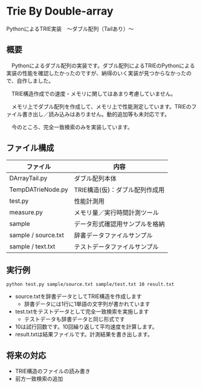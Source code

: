 # Trie By Double-array
PythonによるTRIE実装　～ダブル配列（Tailあり）～

## 概要
　Pythonによるダブル配列の実装です。ダブル配列によるTRIEのPythonによる実装の性能を確認したかったのですが、納得のいく実装が見つからなかったので、自作しました。

　TRIE構造作成での速度・メモリに関してはあまり考慮していません。

　メモリ上でダブル配列を作成して、メモリ上で性能測定しています。TRIEのファイル書き出し／読み込みはありません。動的追加等も未対応です。

　今のところ、完全一致検索のみを実装しています。

## ファイル構成
| ファイル | 内容 | 
|---|---|
| DArrayTail.py | ダブル配列本体 |
| TempDATrieNode.py | TRIE構造(仮)：ダブル配列作成用 |
| test.py | 性能計測用 |
| measure.py | メモリ量／実行時間計測ツール | 
| sample | データ形式確認用サンプルを格納|
| sample / source.txt | 辞書データファイルサンプル|
| sample / text.txt | テストデータファイルサンプル|

## 実行例
```shell
python test.py sample/source.txt sample/test.txt 10 result.txt
```

- source.txtを辞書データとしてTRIE構造を作成します
	- 辞書データには1行に1単語の文字列が書かれています
- test.txtをテストデータとして完全一致検索を実施します
	- テストデータも辞書データと同じ形式です
- 10は試行回数です。10回繰り返して平均速度を計算します。
- result.txtは結果ファイルです。計測結果を書き出します。

## 	将来の対応

- TRIE構造のファイルの読み書き
- 前方一致検索の追加
